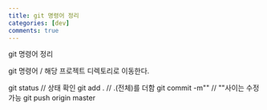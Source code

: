 ```yaml
---
title: git 명령어 정리
categories: [dev]
comments: true
---
```


git 명령어 정리


git 명령어 / 해당 프로젝트 디렉토리로 이동한다.

git status // 상태 확인
git add . // .(전체)를 더함
git commit -m"" // ""사이는 수정 가능
git push origin master 